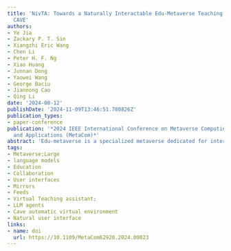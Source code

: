 ```yaml
---
title: 'NivTA: Towards a Naturally Interactable Edu-Metaverse Teaching Assistant for
  CAVE'
authors:
- Ye Jia
- Zackary P. T. Sin
- Xiangzhi Eric Wang
- Chen Li
- Peter H. F. Ng
- Xiao Huang
- Junnan Dong
- Yaowei Wang
- George Baciu
- Jiannong Cao
- Qing Li
date: '2024-08-12'
publishDate: '2024-11-09T13:46:51.780826Z'
publication_types:
- paper-conference
publication: '*2024 IEEE International Conference on Metaverse Computing, Networking,
  and Applications (MetaCom)*'
abstract: 'Edu-metaverse is a specialized metaverse dedicated for interactive education in an immersive environment. Its main purpose is to immerse the learners in a digital environment and conduct learning activities that could mirror reality. Not only does it enable activities that may be difficult to perform in the real world, but it also extends the interaction to personalized and CL. This is a more effective pedagogical approach as it tends to enhance the motivation and engagement of students and it increases their active participation in lessons delivered. To this extend, we propose to realize an interactive virtual teaching assistant called NivTA. To make NivTA easily accessible and engaging by multiple users simultaneously, we also propose to use a CAVE virtual environment (CAVE-VR) as a “metaverse window” into concepts, ideas, topics, and learning activities. The students simply need to step into the CAVE-VR and interact with a life-size teaching assistant that they can engage with naturally, as if they are approaching a real person. Instead of textbased interaction currently developed for large language models (LLM), NivTA is given additional cues regarding the users so it can react more naturally via a specific prompt design. For example, the user can simply point to an educational concept and ask NivTA to explain what it is. To guide NivTA onto the educational concept, the prompt is also designed to feed in an educational KG to provide NivTA with the context of the student’s question. The NivTA system is an integration of several components that are discussed in this paper. We further describe how the system is designed and implemented, along with potential applications and future work on interactive collaborative edumetaverse environments dedicated for teaching and learning.'
tags:
- Metaverse;Large 
- language models
- Education
- Collaboration
- User interfaces
- Mirrors
- Feeds
- Virtual Teaching assistant;
- LLM agents
- Cave automatic virtual environment
- Natural user interface
links:
- name: doi
  url: https://10.1109/MetaCom62920.2024.00023
---
```


